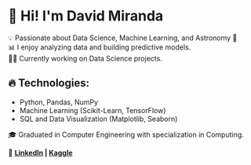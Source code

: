# 🚀 Hi! I'm David Miranda
💡 Passionate about Data Science, Machine Learning, and Astronomy 🌌  
📊 I enjoy analyzing data and building predictive models.  
👨‍💻 Currently working on Data Science projects.  

## 🔥 Technologies:  
- Python, Pandas, NumPy  
- Machine Learning (Scikit-Learn, TensorFlow)  
- SQL and Data Visualization (Matplotlib, Seaborn)  

🎓 Graduated in Computer Engineering with specialization in Computing.  

💼 **[LinkedIn](https://linkedin.com/in/davidmiguelmiranda/) | [Kaggle](https://www.kaggle.com/davidmirandarodrguez)**
